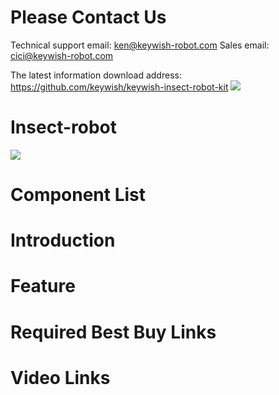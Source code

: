 # Please Contact Us
Technical support email: ken@keywish-robot.com
Sales email: cici@keywish-robot.com

The latest information download address: https://github.com/keywish/keywish-insect-robot-kit
![](https://github.com/keywish/keywish-insect-robot-kit)
# Insect-robot
![](https://github.com/keywish/keywish-insect-robot-kit/blob/master/photo/111.jpg)
# Component List

# Introduction

# Feature

# Required Best Buy Links

# Video Links
